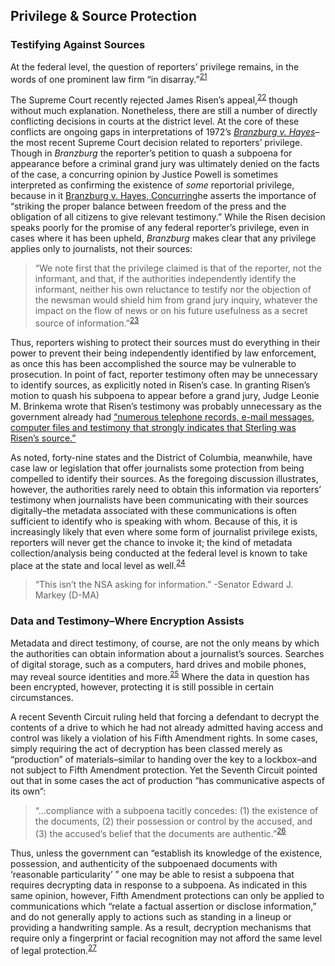 Privilege & Source Protection
-----------------------------

### Testifying Against Sources

At the federal level, the question of reporters’ privilege remains, in
the words of one prominent law firm “in
disarray.”<sup>[21](/digital-security-for-journalists/footnotes/README.html)</sup>

The Supreme Court recently rejected James Risen’s
appeal,<sup>[22](/digital-security-for-journalists/footnotes/README.html)</sup> though without much
explanation. Nonetheless, there are still a number of directly
conflicting decisions in courts at the district level. At the core of
these conflicts are ongoing gaps in interpretations of 1972’s
[*Branzburg v.
Hayes*](http://www.law.cornell.edu/supremecourt/text/408/665#writing-USSC_CR_0408_0665_ZO)–the
most recent Supreme Court decision related to reporters’ privilege.
Though in *Branzburg* the reporter’s petition to quash a subpoena for
appearance before a criminal grand jury was ultimately denied on the
facts of the case, a concurring opinion by Justice Powell is sometimes
interpreted as confirming the existence of *some* reportorial privilege,
because in it [Branzburg v. Hayes,
Concurring](http://www.law.cornell.edu/supremecourt/text/408/665#writing-USSC_CR_0408_0665_ZC)<span>he
asserts the importance of “striking the proper balance between freedom
of the press and the obligation of all citizens to give relevant
testimony.”</span> While the Risen decision speaks poorly for the
promise of any federal reporter’s privilege, even in cases where it has
been upheld, *Branzburg* makes clear that any privilege applies only to
journalists, not their sources:

> “We note first that the privilege claimed is that of the reporter, not
> the informant, and that, if the authorities independently identify the
> informant, neither his own reluctance to testify nor the objection of
> the newsman would shield him from grand jury inquiry, whatever the
> impact on the flow of news or on his future usefulness as a secret
> source of information.”<sup>[23](/digital-security-for-journalists/footnotes/README.html)</sup>

Thus, reporters wishing to protect their sources must do everything in
their power to prevent their being independently identified by law
enforcement, as once this has been accomplished the source may be
vulnerable to prosecution. In point of fact, reporter testimony often
may be unnecessary to identify sources, as explicitly noted in Risen’s
case. In granting Risen’s motion to quash his subpoena to appear before
a grand jury, Judge Leonie M. Brinkema wrote that Risen’s testimony was
probably unnecessary as the government already had [“numerous telephone
records, e-mail messages, computer files and testimony that strongly
indicates that Sterling was Risen’s
source.”](https://archive.org/details/229733-judge-leonie-brinkemas-ruling-quashing-subpoena)

As noted, forty-nine states and the District of Columbia, meanwhile,
have case law or legislation that offer journalists some protection from
being compelled to identify their sources. As the foregoing discussion
illustrates, however, the authorities rarely need to obtain this
information via reporters’ testimony when journalists have been
communicating with their sources digitally–the metadata associated with
these communications is often sufficient to identify who is speaking
with whom. Because of this, it is increasingly likely that even where
some form of journalist privilege exists, reporters will never get the
chance to invoke it; the kind of metadata collection/analysis being
conducted at the federal level is known to take place at the state and
local level as well.<sup>[24](/digital-security-for-journalists/footnotes/README.html)</sup>

 > “This isn’t the NSA asking for information.” -Senator Edward J.
Markey (D-MA)

### Data and Testimony–Where Encryption Assists

Metadata and direct testimony, of course, are not the only means by
which the authorities can obtain information about a journalist’s
sources. Searches of digital storage, such as a computers, hard drives
and mobile phones, may reveal source identities and
more.<sup>[25](/digital-security-for-journalists/footnotes/README.html)</sup> Where the data in question
has been encrypted, however, protecting it is still possible in certain
circumstances.

A recent Seventh Circuit ruling held that forcing a defendant to decrypt
the contents of a drive to which he had not already admitted having
access and control was likely a violation of his Fifth Amendment rights.
In some cases, simply requiring the act of decryption has been classed
merely as “production” of materials–similar to handing over the key to a
lockbox–and not subject to Fifth Amendment protection. Yet the Seventh
Circuit pointed out that in some cases the act of production “has
communicative aspects of its own”:

> “…compliance with a subpoena tacitly concedes: (1) the existence of
> the documents, (2) their possession or control by the accused, and (3)
> the accused’s belief that the documents are
> authentic.”<sup>[26](/digital-security-for-journalists/footnotes/README.html)</sup>

Thus, unless the government can “establish its knowledge of the
existence, possession, and authenticity of the subpoenaed documents with
‘reasonable particularity’ ” one may be able to resist a subpoena that
requires decrypting data in response to a subpoena. As indicated in this
same opinion, however, Fifth Amendment protections can only be applied
to communications which “relate a factual assertion or disclose
information,” and do not generally apply to actions such as standing in
a lineup or providing a handwriting sample. As a result, decryption
mechanisms that require only a fingerprint or facial recognition may not
afford the same level of legal
protection.<sup>[27](/digital-security-for-journalists/footnotes/README.html)</sup>